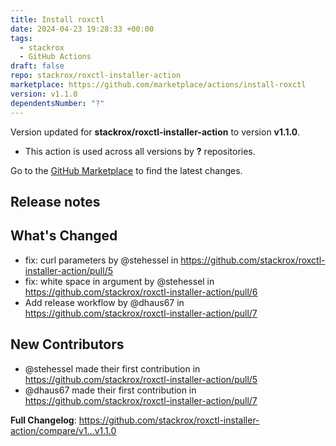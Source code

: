 ```yaml
---
title: Install roxctl
date: 2024-04-23 19:28:33 +00:00
tags:
  - stackrox
  - GitHub Actions
draft: false
repo: stackrox/roxctl-installer-action
marketplace: https://github.com/marketplace/actions/install-roxctl
version: v1.1.0
dependentsNumber: "?"
---
```



Version updated for **stackrox/roxctl-installer-action** to version **v1.1.0**.
- This action is used across all versions by **?** repositories.

Go to the [GitHub Marketplace](https://github.com/marketplace/actions/install-roxctl) to find the latest changes.

## Release notes

## What's Changed
* fix: curl parameters by @stehessel in https://github.com/stackrox/roxctl-installer-action/pull/5
* fix: white space in argument by @stehessel in https://github.com/stackrox/roxctl-installer-action/pull/6
* Add release workflow by @dhaus67 in https://github.com/stackrox/roxctl-installer-action/pull/7

## New Contributors
* @stehessel made their first contribution in https://github.com/stackrox/roxctl-installer-action/pull/5
* @dhaus67 made their first contribution in https://github.com/stackrox/roxctl-installer-action/pull/7

**Full Changelog**: https://github.com/stackrox/roxctl-installer-action/compare/v1...v1.1.0
